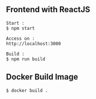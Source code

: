 ## Frontend with ReactJS

```
Start :
$ npm start

Access on :
http://localhost:3000

Build :
$ npm run build
```

## Docker Build Image
```
$ docker build .
```